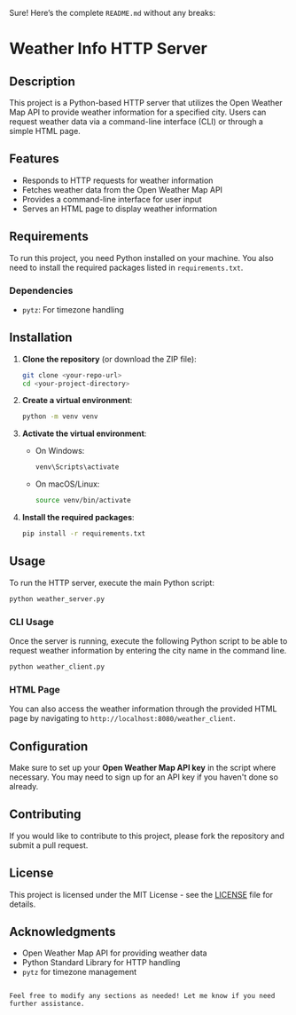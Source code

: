 Sure! Here’s the complete `README.md` without any breaks:


# Weather Info HTTP Server

## Description

This project is a Python-based HTTP server that utilizes the Open Weather Map API to provide weather information for a specified city. Users can request weather data via a command-line interface (CLI) or through a simple HTML page.

## Features

- Responds to HTTP requests for weather information
- Fetches weather data from the Open Weather Map API
- Provides a command-line interface for user input
- Serves an HTML page to display weather information

## Requirements

To run this project, you need Python installed on your machine. You also need to install the required packages listed in `requirements.txt`.

### Dependencies

- `pytz`: For timezone handling

## Installation

1. **Clone the repository** (or download the ZIP file):

   ```bash
   git clone <your-repo-url>
   cd <your-project-directory>
   ```

2. **Create a virtual environment**:

   ```bash
   python -m venv venv
   ```

3. **Activate the virtual environment**:

   - On Windows:
     ```bash
     venv\Scripts\activate
     ```

   - On macOS/Linux:
     ```bash
     source venv/bin/activate
     ```

4. **Install the required packages**:

   ```bash
   pip install -r requirements.txt
   ```

## Usage

To run the HTTP server, execute the main Python script:

```bash
python weather_server.py
```

### CLI Usage

Once the server is running, execute the following Python script to be able to request weather information by entering the city name in the command line.

```bash
python weather_client.py
```

### HTML Page

You can also access the weather information through the provided HTML page by navigating to `http://localhost:8080/weather_client`.

## Configuration

Make sure to set up your **Open Weather Map API key** in the script where necessary. You may need to sign up for an API key if you haven't done so already.

## Contributing

If you would like to contribute to this project, please fork the repository and submit a pull request.

## License

This project is licensed under the MIT License - see the [LICENSE](LICENSE) file for details.

## Acknowledgments

- Open Weather Map API for providing weather data
- Python Standard Library for HTTP handling
- `pytz` for timezone management
```

Feel free to modify any sections as needed! Let me know if you need further assistance.